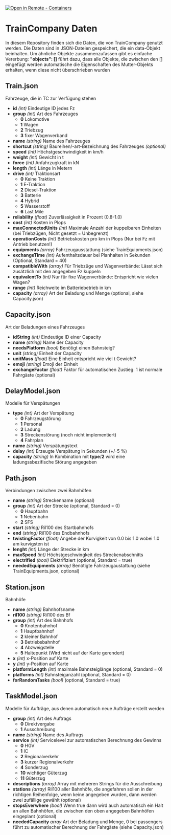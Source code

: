[![Open in Remote - Containers](https://img.shields.io/static/v1?label=Remote%20-%20Containers&message=Open&color=blue&logo=visualstudiocode)](https://vscode.dev/redirect?url=vscode://ms-vscode-remote.remote-containers/cloneInVolume?url=https://github.com/marhei/TrainCompany-Data)

# TrainCompany Daten
In diesem Repository finden sich die Daten, die von TrainCompany genutzt werden. Die Daten sind in JSON-Dateien gespeichert, die ein data-Objekt beinhalten. Um ähnliche Objekte zusammenzufassen gibt es einfache Vererbung: **"objects": []** führt dazu, dass alle Objekte, die zwischen den [] eingefügt werden automatische die Eigenschaften des Mutter-Objekts erhalten, wenn diese nicht überschrieben wurden

## Train.json
Fahrzeuge, die in TC zur Verfügung stehen

* **id** *(int)* Eindeutige ID jedes Fz
* **group** *(int)* Art des Fahrzeuges
	* **0** Lokomotive
	* **1** Wagen
	* **2** Triebzug
	* **3** fixer Wagenverband
* **name** *(string)* Name des Fahrzeuges
* **shortcut** *(string)* Baureihen/-art-Bezeichnung des Fahrzeuges *(optional)*
* **speed** *(int)* Höchstgeschwindigkeit in km/h
* **weight** *(int)* Gewicht in t
* **force** *(int)* Anfahrzugkraft in kN
* **length** *(int)* Länge in Metern
* **drive** *(int)* Traktionsart
	* **0** Keine Traktion
	* **1** E-Traktion
	* **2** Diesel-Traktion
	* **3** Batterie
	* **4** Hybrid
	* **5** Wasserstoff
	* **6** Last Mile
* **reliability** *(float)* Zuverlässigkeit in Prozent (0.8-1.0)
* **cost** *(int)* Kosten in Plops
* **maxConnectedUnits** *(int)* Maximale Anzahl der kuppelbaren Einheiten (bei Triebzügen, Nicht gesetzt = Unbegrenzt)
* **operationCosts** *(int)* Betriebskosten pro km in Plops (Nur bei Fz mit Antrieb benutzen!)
* **equipments** *(array)* Fahrzeugausstattung (siehe TrainEquipments.json)
* **exchangeTime** *(int)* Aufenthaltsdauer bei Planhalten in Sekunden (Optional, Standard = 40)
* **compatibleWith** *(array)* Für Triebzüge und Wagenverbände: Lässt sich zusätzlich mit den angegeben Fz kuppeln
* **equivalentTo** *(int)* Nur für fixe Wagenverbände: Entspricht wie vielen Wagen?
* **range** *(int)* Reichweite im Batteriebetrieb in km
* **capacity** *(array)* Art der Beladung und Menge (optional, siehe Capacity.json)

## Capacity.json
Art der Beladungen eines Fahrzeuges

* **idString** *(int)* Eindeutige ID einer Capacity
* **name** *(string)* Name der Capacity
* **needsPlatform** *(bool)* Benötigt einen Bahnsteig?
* **unit** *(string)* Einheit der Capacity
* **unitMass** *(float)* Eine Einheit entspricht wie viel t Gewicht?
* **emoji** *(string)* Emoji der Einheit
* **exchangeFactor** *(float)* Faktor für automatischen Zustieg: 1 ist normale Fahrgäste (optional)


## DelayModel.json
Modelle für Verspätungen

* **type** *(int)* Art der Verspätung
	* **0** Fahrzeugstörung
	* **1** Personal
	* **2** Ladung
	* **3** Streckenstörung (noch nicht implementiert)
	* **4** Fahrplan
* **name** *(string)* Verspätungstext
* **delay** *(int)* Erzeugte Verspätung in Sekunden (+/-5 %)
* **capacity** *(string)* In Kombination mit **type**/**2** wird eine ladungssbezifische Störung angegeben

## Path.json
Verbindungen zwischen zwei Bahnhöfen

* **name** *(string)* Streckenname (optional)
* **group** *(int)* Art der Strecke (optional, Standard = 0)
	* **0** Hauptbahn
	* **1** Nebenbahn
	* **2** SFS
* **start** *(string)* Ril100 des Startbahnhofs
* **end** *(string)* Ril100 des Endbahnhofs
* **twistingFactor** *(float)* Angebe der Kurvigkeit von 0.0 bis 1.0 wobei 1.0 am kurvigsten ist
* **lenght** *(int)* Länge der Strecke in km
* **maxSpeed** *(int)* Höchstgeschwingkeit des Streckenabschnitts
* **electrified** *(bool)* Elektrifiziert (optional, Standard = true)
* **neededEquipments** *(array)* Benötigte Fahrzeugaustattung (siehe TrainEquipments.json, optional)

## Station.json
Bahnhöfe

* **name** *(string)* Bahnhofsname
* **ril100** *(string)* Ril100 des Bf
* **group** *(int)* Art des Bahnhofs
	* **0** Knotenbahnhof
	* **1** Hauptbahnhof
	* **2** kleiner Bahnhof
	* **3** Betriebsbahnhof
	* **4** Abzweigstelle
	* **5** Haltepunkt (Wird nicht auf der Karte gerendert)
* **x** *(int)* x-Position auf Karte
* **y** *(int)* y-Position auf Karte
* **platformLength** *(int)* maximale Bahnsteiglänge (optional, Standard = 0)
* **platforms** *(int)* Bahnsteiganzahl (optional, Standard = 0)
* **forRandomTasks** *(bool)* (optional, Standard = true)

## TaskModel.json
Modelle für Aufträge, aus denen automatisch neue Aufträge erstellt werden

* **group** *(int)* Art des Auftrags
	* **0** Direktvergabe
	* **1** Ausschreibung
* **name** *(string)* Name des Auftrags
* **service** *(int)* Servicelevel zur automatischen Berechnung des Gewinns
	* **0** HGV
	* **1** IC
	* **2** Regionalverkehr
	* **3** kurzer Regionalverkehr
	* **4** Sonderzug
	* **10** wichtiger Güterzug
	* **11** Güterzug
* **descriptions** *(array)* Array mit mehreren Strings für die Ausschreibung
* **stations** *(array)* Ril100 aller Bahnhöfe, die angefahren  sollen in der richtigen Reihenfolge, wenn keine angegeben wurden, dann werden zwei zufällige gewählt (optional)
* **stopsEverwhere** *(bool)* Wenn true dann wird auch automatisch ein Halt an allen Bahnhöfen, die zwischen den oben angegeben Bahnhöfen eingeplant (optional)
* **neededCapacity** *array* Art der Beladung und Menge, 0 bei passengers führt zu automatischer Berechnung der Fahrgäste (siehe Capacity.json)